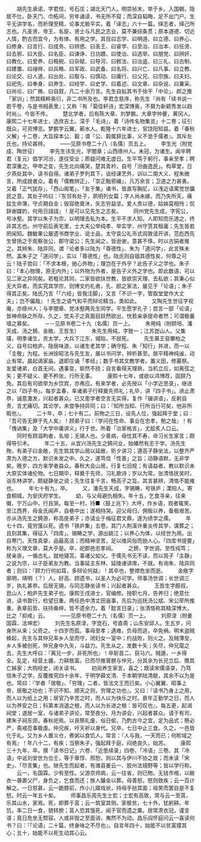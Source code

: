 <!-- { "loadSidebar": true } -->
　　胡先生承诺，字君信，号石庄；湖北天门人。明崇祯末，举于乡。入国朝，隐居不仕。卧天门、巾柘间，穷年诵读，书无所不窥；而深自韬晦，足不出门户。生平无讲学名，而析理至精，论事尤极平实。着「译志」六十一篇。绎志者，绎己所志也。凡圣贤、帝王、名臣、贤士与凡民之志业，莫不兼综条贯；原本道德、切近人情，酌古而宜今，为有体、有用之学。其目曰志学、曰明道、曰立德、曰养心、曰修身、曰言行、曰成务、曰辨惑、曰圣王、曰睿学、曰至治、曰治本、曰任贤、曰去邪、曰大臣、曰名臣、曰谏诤、日功蹟、曰使治、曰选举、曰朋党、曰辨奸、曰教化、曰爱养、曰租税、曰杂赋、曰导河、曰敕法、曰治盗、曰三礼、曰古制、曰建置、曰祲祥、曰兵略、曰军政、曰武备、曰名将、曰兴亡、曰凡事、曰立教、曰论交、曰人道、曰出处、曰取与、曰慎动、曰庸行、曰父兄、曰宗族、曰夫妇、曰祀先、曰奉身、曰养生、曰经学、曰史学、曰着述、曰文章、曰杂说、曰兼采、曰尚论、曰广微、曰自叙，凡二十余万言。先生自拟其书于徐干「中论」、颜之推「家训」；然其精粹奥衍，非二书所及也。李君念慈序，称先生『尚有「续书说一若干卷，与是书相表里』；又称『有「菊佳轩诗」宏深博奥，不屑为新颖秀发以趋时尚』。今皆不传。
　　楚北学者，后有陈大章、刘梦鹏。大章字仲夔，黄冈人。康熙二十七年进士，选庶吉土。深于「毛诗」，着「诗传名物集览」十二卷；征引既众，可资博览。梦鹏字云翼，蕲水人。乾隆十六年进士，官饶阳知县。着「春秋义解」十二卷，大旨探本公、榖；谓『公、榖属辞比事，义不诡于儒者』。其斥左氏也，持论甚辨。
　　——见原书卷二十八（名儒）页五上。
　　李生光（附党成、陶世征）
　　李先生讳生光，字闇章；山西绦州人。未冠，为诸生。闻辛聘君（复元）倡学河汾，遂往受业；质疑问难无虚日。生平笃于躬行，事亲至孝；聘君深重之。甲申之变，先生北向痛哭，楚其青衿，自号「汾曲逸民」。构草堂，日夕燕处其中，读书自得。诸弟子罗列其下，谈经课艺外，训以二南大义、程朱微言，所成就者众。着有「儒教辨正」、「崇正黜邪编」，凡万余言；卫道之力甚勇。又着「正气犹存」、「西山阁笔」、「友于集」诸书，皆直写胸肊，以浅近语寓觉世牖民之意。其处子吟曰：『东邻有处子，夙明列女篇；字人尚未嫁，而乃失所天。痛兹生命薄，守贞期自全；毁容绝膏沐，矢志穷益坚。爱人贵以德，姑姊莫相怜；侃辞谢媒妁，何用日諓諓』！是可以见先生之志矣。
　　同州党先生成，字宪公，号冰壑。其学以朱子为宗，以明理去私为本。生平不求人知，人即知而乐道之，终非其志也。州守前后表宅里，士大夫公举纯孝、举实学，州守贳其租庸；先生皆若罔闻知。魏敏果公屡遗书商学业、说士品，太守袁公礼币式闾敦请开讲，范彪西先生曾扬之于观察张公、郡守梁公；先生闻之，皆逊谢，意甚不怿。时以古狷者推之。其辨朱、陆异同，谓『论者多以陆为「尊德性」、朱为「道问学」，此言殊未然。盖朱子之「道问学」，实以「尊德性」也。陆氏则自锢其德性矣，何尊之可云！陆子尝曰：「不求本根，驰心外物」；理岂在于外乎？此告子义之学也。朱子曰：「本心物理，原无内外」；以外物为外者，是告子义外之学也。即此数语，可以见二家之异同矣。若粗论其同，二家皆欲扶世教，皆欲崇天理、去私欲；其秉心似无大异者。而实究其学宗，则博文约礼者，孔、颜之家法，屡见于「论语」；朱子得其正矣。陆氏乃言「「六经」皆我注脚」，又言「不识一字，管取堂堂作大丈夫」；岂不偏哉』！先生之语气和平而辩论精当，类如此。
　　又陶先生世征字视庵，亦绦州人；与李闇章、党冰壑两先生同学。平生愿学孔子；尝言一部「论语」皆神命脉之所存。久之，觉夫子之真面目跃然欲出，恍若亲承提命者然；可谓极羹墙之慕矣。
　　－－见原书卷二十九（名儒）页一上。
　　朱用纯（附顾培、潘天成、汤之錡、金敞、王哲生）
　　朱先生用纯，字致一；江苏崑山人。父集璜，明季诸生，贡太学。大兵下江东，城陷，不屈死。
　　先生慕王裒攀柏之义，自号曰柏庐。隐居味道，以诸生老其学；确守程、朱「知行」并进，而一以「主敬」为程。长洲徐昭法与先生友，屡以书问学，辨析甚至。居平精神纯谧，动止有常。晨起谒家庙，退即庄诵「孝经」；数手书其文教学者。置义田，修墓祭。友爱诸弟，白首无间。遇事变，崭然不挠；自言看得天理熟，当机立应，如离弦之矢；更不疑义、更不矜张，行所无事。
　　康熙十七年，或欲以鸿博荐，固辞乃免。其后有司欲举为乡饮宾，亦弗应。有来学者，必先授以「小学近思录」，继进之以「四子书」。每岁孟春，率诸弟子行释奠先师礼；礼毕，讲「四子书」。进止肃恭，诚意激发，兴起者甚众。已又患学者空言无实得，复作「辍讲语」，反躬自责，言尤痛切。其论学，未尝争持异同；曰：『知所当知、行所当行可矣，他非所暇也』。
　　二十年，卒；七十有二。前歾之三日，设先人位，强起拜于堂；曰：『吾可告无罪于先人矣』！顾弟子曰：『学问在性命、事业在忠孝，勉之哉』！有「愧讷集」及「大学中庸讲义」行于世。所着「治家格言」，尤脍炙人口云。
　　同时有顾滋畇者，名培；无锡人也。少善病，母忧其不寿，命习长生家言；颇得导引术。
　　年二十五，从宜兴汤先生之錡问业，始幡然有志于学。汤先生歾，有弟子曰金敞，先生筑其学山居以延敞，昕夕讲习；遵高子静坐法，以整齐严肃为入德之方，默识未发之中。久之，遂笃信「性善」之旨；动静语默，无非学矣。晚岁，四方来学者益众。春秋大会山居，行复七旧规；有请益者，教以默识未大原实体诸伦物。七日期毕，释奠于先师，习礼歌诗；岁以为常。张清恪抚吴时，诣东林讲学，颇疑静坐之说；先生往复千言，畅高子之旨。其言甚辨，清恪不能难也。
　　年七十有九，卒。
　　又，潘先生天成，字锡畴，号铁庐；溧阳人。寄食桐城，为安庆府学生。
　　幼，与父母避仇相失。年十五，乞食寻亲，往来徽、宁万山中，行且哭。每至一村，持■〈鼓上兆下〉大呼，作乡语，观者辄笑。至江西界，母金氏闻声，自巷中出；遂相持哭。迎父母归，佣贩以养，备极艰苦。亦从汤先生之錡游，称高座弟子；亦请业于梅征君文鼎，遂为绩学之儒。
　　年七十四，竟穷饿以死。遗书「铁庐集」五卷。其门人荆溪许重炎传其学，谋葬之；且刻其集，得征入「四库」。锡畴之学，源出姚江；以养心为体，以经世为用。出自寒门，天性真挚，品最高洁；而精神坚苦，足以维风俗而励人心。「四库书提要」称为义理文章，莫大乎是。卒，祀郡邑忠孝祠。
　　之錡，字世调。至性纯笃；居亲丧，一循古礼，就地寝苫。事诸父如父。于儒先书无不读，而以周子「主静」之说为宗，以子臣弟友为教。当事延主东林、延陵诸讲席，不就。有询朱、陆异同者；则曰：『顾力行何如耳，多辩论何益』！其卒也，整襟危坐而逝。
　　金敞字廓明，靖明（？）人。好高、顾遗书，以圣人为必可学。师事汤世调；长世调三岁，执礼甚恭。后居无锡，与同志静坐读书；兴起者甚众。
　　王哲生字醇叔，崑山人；柏庐先生弟子也。康熙壬戌进士，官编修。授职七月，告养归；绝意仕进，读书敦行，检望日重。两任邑中清丈田亩事，先后为巡抚汤公斌、宋公荦所推重。表章前哲、扶持桑梓，皆不遗余力。着「懿言日录」；张清恪称其精深博大，比之「抑戒」云。
　　——见原书卷二十九（名儒）页一上。
　　刘原渌（附姜国霖、法坤宏）
　　刘先生名原渌，字崑石，号直斋；山东安邱人。生五岁，问身所从来；父奇之。十四岁而孤，事母至孝；遇难，负母而逃，卒免祸。明末盗贼蜂起，先生与其仲兄率乡人垒而守，闭妇女一室中；约战败，则火之。及贼薄垒，乡人多被创死，仲兄身中九矢，斗益力。先生从之，发数十矢；矢尽，仲兄麾之去，先生大呼曰：『离兄一步，非死所也』！卒斩首二、获马六。贼遁，一乡得全。乱定，经营土疆，力耕致富。已而尽推膏腴与仲兄，分其余为长兄立后、赡其亡姊家；大购经史，闭关读书。
　　初阅养生家言，喜之；既读宋儒语录，乃笃信朱子之学，反覆推究四十余年，于明学薛文清、于本朝学陆清献，其余不以为是也。常曰：『学者「居敬」、「穷理」二者，皆法文王而已矣。小心翼翼、昭事上帝，居敬之功也；不识不知、顺天之则，穷理之功也』。又曰：『读书乃身上之用，而人以为纸上之用；居官乃辛苦之时，而人以为快乐之时。衰年正勤学之日，而人以为养安之日；科第本消退之根，而人以为长进之根：皆可叹也』。每五更，起谒祠堂；退居一室，与诸弟子讲论，常至夜分。月为讲会，兴起者甚众。请于有司，建朱子祠东郊，春秋祀焉。以丧祭礼废、俗日偷，乃酌古今之宜，定为品式；祭必严，斋戒莅事极虔。仲兄疾，吁天祈以身代。兄卒，七日中止三食。久之，一邑皆化于礼。又为乡人置义仓，煮粥以食饥人。常言：『人与我，一天而已；何畛域之有焉』！年八十二，有疾；当祭朱子，强起拜于庭，闷绝良久，始苏。
　　康熙三十九年，卒。撰「读书日记」六卷、「近思续录」四卷、「冷语」三卷。其「冷语」中诋刘安世为佥壬，等于章惇、邢恕，则以其与伊川不协之故；而未读「宋史」、「尽言集」也。继先生而起者，有潍县姜云一、胶州法镜野等；皆以学行称。
　　云一，名国霖。少有至性。父游京师病，云一往省，则已歾。无钱市棺，以敝衣一袭裹父尸，身负之，乞食而还；族人醵金以葬。母善怒，怒则致疾；云一百计解之。一日怒甚，云一跪膝前，作小儿嬉戏状，持母手挞其面；母笑而罢自是不复怒。时云一年五十矣。
　　师事昌乐周先生士宏；士宏有高致，常与云一至莒，乐其山水，家焉。死，即葬于莒；云一筑室其侧。家极贫，七十外，犹躬耕。年饥，率二日一食，貌转腴；莒人恐其饿死，闻于官而遗之粟。居常肃衣冠，谨言语；竟日危坐无颓容。人或非毁之至面诮，夷然不为动。昌乐阎怀庭问云一喜读何书？曰：『「论语」二十篇，终身味之不尽也』。自言年四十，始能不以贫富撄其心；五十，始能不以死生动其心云。
